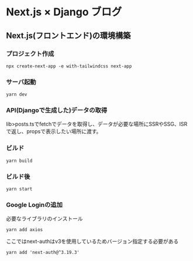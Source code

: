 # Next.js × Django ブログ

## Next.js(フロントエンド)の環境構築

### プロジェクト作成
```
npx create-next-app -e with-tailwindcss next-app
```

### サーバ起動
```
yarn dev
```

### API(Djangoで生成した)データの取得
lib>posts.tsでfetchでデータを取得し、データが必要な場所にSSRやSSG、ISRで返し、propsで表示したい場所に渡す。

### ビルド
```
yarn build
```

### ビルド後
```
yarn start
```

### Google Loginの追加
必要なライブラリのインストール
```
yarn add axios
```

ここではnext-authはv3を使用しているためバージョン指定する必要がある
```
yarn add 'next-auth@^3.19.3'
```